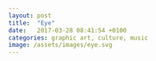 ```yaml
---
layout: post
title:  "Eye"
date:   2017-03-28 08:41:54 +0100
categories: graphic art, culture, music
image: /assets/images/eye.svg
---
```

